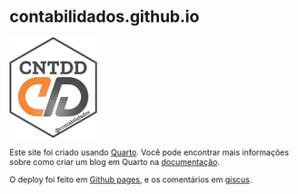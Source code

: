 
<!-- README.md is generated from README.Rmd. Please edit that file -->

# contabilidados.github.io

<!-- badges: start -->
<!-- badges: end -->

<img src="posts/dados/instalacntdd/instalacntdd_logo.png" width="154" />

Este site foi criado usando [Quarto](https://quarto.org/). Você pode
encontrar mais informações sobre como criar um blog em Quarto na
[documentação](https://quarto.org/docs/websites/website-blog.html).

O deploy foi feito em [Github pages](https://pages.github.com//), e os
comentários em [giscus](https://giscus.app/).
